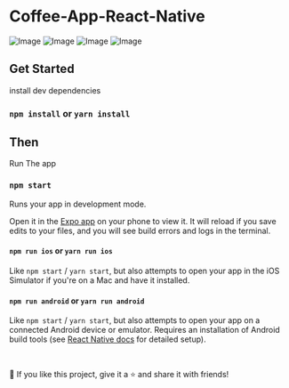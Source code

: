 # Coffee-App-React-Native

![Image](https://github.com/dibyaranajnsahoo1/Coffee-App-React-Netive/blob/main/WhatsApp%20Image%202024-01-21%20at%2017.39.04_793526a1.jpg?raw=true)
![Image](https://github.com/dibyaranajnsahoo1/Coffee-App-React-Netive/blob/main/WhatsApp%20Image%202024-01-21%20at%2017.39.04_c9ebed40.jpg?raw=true)
![Image](https://github.com/dibyaranajnsahoo1/Coffee-App-React-Netive/blob/main/WhatsApp%20Image%202024-01-21%20at%2017.39.05_5996b0ec.jpg?raw=true)
![Image](https://github.com/dibyaranajnsahoo1/Coffee-App-React-Netive/blob/main/WhatsApp%20Image%202024-01-21%20at%2017.39.05_ef5c7a7a.jpg?raw=true)
  


## Get Started

install dev dependencies

### `npm install` or `yarn install`

## Then

Run The app

### `npm start`

Runs your app in development mode.

Open it in the [Expo app](https://expo.io) on your phone to view it. It will reload if you save edits to your files, and you will see build errors and logs in the terminal.

#### `npm run ios` or `yarn run ios`

Like `npm start` / `yarn start`, but also attempts to open your app in the iOS Simulator if you're on a Mac and have it installed.

#### `npm run android` or `yarn run android`

Like `npm start` / `yarn start`, but also attempts to open your app on a connected Android device or emulator. Requires an installation of Android build tools (see [React Native docs](https://facebook.github.io/react-native/docs/getting-started.html) for detailed setup).

<br />

💙 If you like this project, give it a ⭐ and share it with friends!


